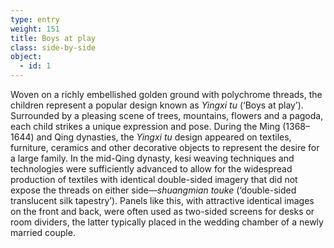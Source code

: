 ```yaml
---
type: entry
weight: 151
title: Boys at play
class: side-by-side
object:
  - id: 1
---
```

Woven on a richly embellished golden ground with polychrome threads, the children represent a popular
design known as *Yingxi tu* (‘Boys at play’). Surrounded by a pleasing scene of trees, mountains, flowers and a
pagoda, each child strikes a unique expression and pose. During the Ming (1368–1644) and Qing dynasties, the
*Yingxi tu* design appeared on textiles, furniture, ceramics and other decorative objects to represent the desire for a
large family. In the mid-Qing dynasty, kesi weaving techniques and technologies were sufficiently advanced to allow
for the widespread production of textiles with identical double-sided imagery that did not expose the threads on either
side—*shuangmian touke* (‘double-sided translucent silk tapestry’). Panels like this, with attractive identical images
on the front and back, were often used as two-sided screens for desks or room dividers, the latter typically
placed in the wedding chamber of a newly married couple.
